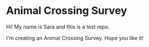 # Animal Crossing Survey

Hi! My name is Sara and this is a test repo.

I'm creating an Animal Crossing Survey. Hope you like it!
